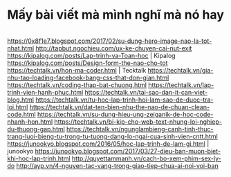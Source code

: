 # Mấy bài viết mà mình nghĩ mà nó hay
|   |   |
|---|---|
https://0x8f1e7.blogspot.com/2017/02/su-dung-hero-image-nao-la-tot-nhat.html
http://tapbut.ngochieu.com/ux-ke-chuyen-cai-nut-exit
https://kipalog.com/posts/Lap-trinh-va-Toan-hoc                     | Kipalog
https://kipalog.com/posts/Design-form-the-nao-cho-tot
https://techtalk.vn/hon-ma-coder.html                               | Tecktalk
https://techtalk.vn/gia-nhu-tao-loading-facebook-bang-css-that-don-gian.html
https://techtalk.vn/coding-thap-bat-chuong.html
https://techtalk.vn/lap-trinh-vien-hanh-phuc.html
https://techtalk.vn/tai-sao-dan-it-can-viet-blog.html
https://techtalk.vn/tu-hoc-lap-trinh-hoi-lam-sao-de-duoc-tra-loi.html
https://techtalk.vn/dat-ten-bien-nhu-the-nao-de-chuan-clean-code.html
https://techtalk.vn/su-dung-hieu-ung-zeiganik-de-hoc-code-nhanh-hon.html
https://techtalk.vn/bi-kip-cho-web-text-nhung-loi-nghiep-du-thuong-gap.html
https://techtalk.vn/ngunglambieng-canh-tinh-thuc-trang-luoi-bieng-tu-trong-tu-tuong-dang-lo-ngai-cua-sinh-vien-cntt.html
https://junookyo.blogspot.com/2016/05/hoc-lap-trinh-de-lam-gi.html  | junookyo
https://junookyo.blogspot.com/2017/03/27-dieu-ban-muon-biet-khi-hoc-lap-trinh.html
http://quyettammanh.vn/cach-bo-xem-phim-sex-ly-do
http://ayp.vn/4-nguyen-tac-vang-trong-giao-tiep-chua-ai-noi-voi-ban

